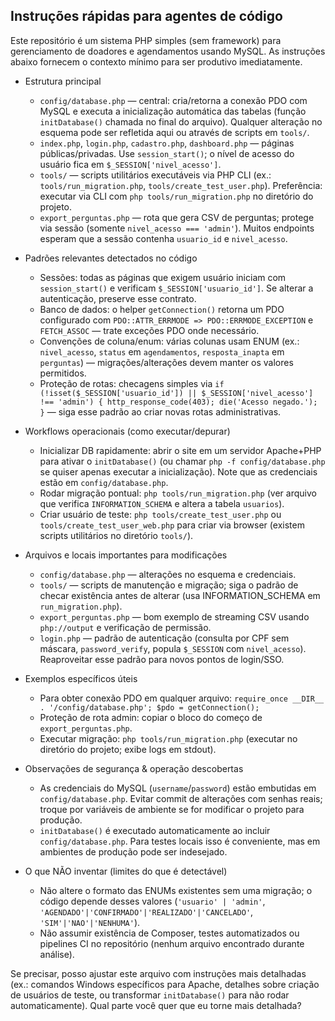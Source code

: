 ## Instruções rápidas para agentes de código

Este repositório é um sistema PHP simples (sem framework) para gerenciamento de doadores e agendamentos usando MySQL. As instruções abaixo fornecem o contexto mínimo para ser produtivo imediatamente.

- Estrutura principal
  - `config/database.php` — central: cria/retorna a conexão PDO com MySQL e executa a inicialização automática das tabelas (função `initDatabase()` chamada no final do arquivo). Qualquer alteração no esquema pode ser refletida aqui ou através de scripts em `tools/`.
  - `index.php`, `login.php`, `cadastro.php`, `dashboard.php` — páginas públicas/privadas. Use `session_start()`; o nível de acesso do usuário fica em `$_SESSION['nivel_acesso']`.
  - `tools/` — scripts utilitários executáveis via PHP CLI (ex.: `tools/run_migration.php`, `tools/create_test_user.php`). Preferência: executar via CLI com `php tools/run_migration.php` no diretório do projeto.
  - `export_perguntas.php` — rota que gera CSV de perguntas; protege via sessão (somente `nivel_acesso === 'admin'`). Muitos endpoints esperam que a sessão contenha `usuario_id` e `nivel_acesso`.

- Padrões relevantes detectados no código
  - Sessões: todas as páginas que exigem usuário iniciam com `session_start()` e verificam `$_SESSION['usuario_id']`. Se alterar a autenticação, preserve esse contrato.
  - Banco de dados: o helper `getConnection()` retorna um PDO configurado com `PDO::ATTR_ERRMODE => PDO::ERRMODE_EXCEPTION` e `FETCH_ASSOC` — trate exceções PDO onde necessário.
  - Convenções de coluna/enum: várias colunas usam ENUM (ex.: `nivel_acesso`, `status` em `agendamentos`, `resposta_inapta` em `perguntas`) — migrações/alterações devem manter os valores permitidos.
  - Proteção de rotas: checagens simples via `if (!isset($_SESSION['usuario_id']) || $_SESSION['nivel_acesso'] !== 'admin') { http_response_code(403); die('Acesso negado.'); }` — siga esse padrão ao criar novas rotas administrativas.

- Workflows operacionais (como executar/depurar)
  - Inicializar DB rapidamente: abrir o site em um servidor Apache+PHP para ativar o `initDatabase()` (ou chamar `php -f config/database.php` se quiser apenas executar a inicialização). Note que as credenciais estão em `config/database.php`.
  - Rodar migração pontual: `php tools/run_migration.php` (ver arquivo que verifica `INFORMATION_SCHEMA` e altera a tabela `usuarios`).
  - Criar usuário de teste: `php tools/create_test_user.php` ou `tools/create_test_user_web.php` para criar via browser (existem scripts utilitários no diretório `tools/`).

- Arquivos e locais importantes para modificações
  - `config/database.php` — alterações no esquema e credenciais.
  - `tools/` — scripts de manutenção e migração; siga o padrão de checar existência antes de alterar (usa INFORMATION_SCHEMA em `run_migration.php`).
  - `export_perguntas.php` — bom exemplo de streaming CSV usando `php://output` e verificação de permissão.
  - `login.php` — padrão de autenticação (consulta por CPF sem máscara, `password_verify`, popula `$_SESSION` com `nivel_acesso`). Reaproveitar esse padrão para novos pontos de login/SSO.

- Exemplos específicos úteis
  - Para obter conexão PDO em qualquer arquivo: `require_once __DIR__ . '/config/database.php'; $pdo = getConnection();`
  - Proteção de rota admin: copiar o bloco do começo de `export_perguntas.php`.
  - Executar migração: `php tools/run_migration.php` (executar no diretório do projeto; exibe logs em stdout).

- Observações de segurança & operação descobertas
  - As credenciais do MySQL (`username`/`password`) estão embutidas em `config/database.php`. Evitar commit de alterações com senhas reais; troque por variáveis de ambiente se for modificar o projeto para produção.
  - `initDatabase()` é executado automaticamente ao incluir `config/database.php`. Para testes locais isso é conveniente, mas em ambientes de produção pode ser indesejado.

- O que NÃO inventar (limites do que é detectável)
  - Não altere o formato das ENUMs existentes sem uma migração; o código depende desses valores (`'usuario' | 'admin'`, `'AGENDADO'|'CONFIRMADO'|'REALIZADO'|'CANCELADO'`, `'SIM'|'NAO'|'NENHUMA'`).
  - Não assumir existência de Composer, testes automatizados ou pipelines CI no repositório (nenhum arquivo encontrado durante análise).

Se precisar, posso ajustar este arquivo com instruções mais detalhadas (ex.: comandos Windows específicos para Apache, detalhes sobre criação de usuários de teste, ou transformar `initDatabase()` para não rodar automaticamente). Qual parte você quer que eu torne mais detalhada? 
